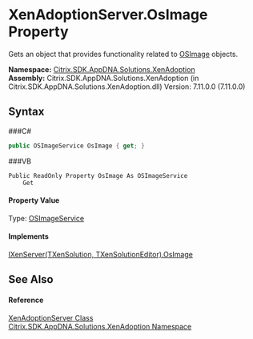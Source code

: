 # XenAdoptionServer.OsImage Property 
 

Gets an object that provides functionality related to <a href="T_Citrix_SDK_AppDNA_OSImage">OSImage</a> objects.

**Namespace:**&nbsp;<a href="N_Citrix_SDK_AppDNA_Solutions_XenAdoption">Citrix.SDK.AppDNA.Solutions.XenAdoption</a><br />**Assembly:**&nbsp;Citrix.SDK.AppDNA.Solutions.XenAdoption (in Citrix.SDK.AppDNA.Solutions.XenAdoption.dll) Version: 7.11.0.0 (7.11.0.0)

## Syntax

###C#
```csharp
public OSImageService OsImage { get; }
```

###VB
```vbnet
Public ReadOnly Property OsImage As OSImageService
	Get
```


#### Property Value
Type: <a href="T_Citrix_SDK_AppDNA_OSImageService">OSImageService</a>

#### Implements
<a href="P_Citrix_SDK_AppDNA_Solutions_Xen_Common_IXenServer_2_OsImage">IXenServer(TXenSolution, TXenSolutionEditor).OsImage</a><br />

## See Also


#### Reference
<a href="T_Citrix_SDK_AppDNA_Solutions_XenAdoption_XenAdoptionServer">XenAdoptionServer Class</a><br /><a href="N_Citrix_SDK_AppDNA_Solutions_XenAdoption">Citrix.SDK.AppDNA.Solutions.XenAdoption Namespace</a><br />